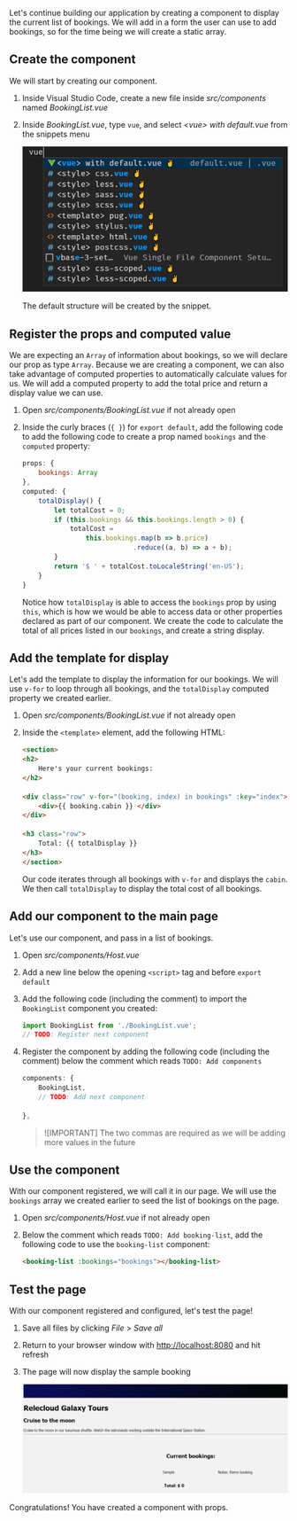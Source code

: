Let's continue building our application by creating a component to display the current list of bookings. We will add in a form the user can use to add bookings, so for the time being we will create a static array.

## Create the component

We will start by creating our component.

1. Inside Visual Studio Code, create a new file inside *src/components* named *BookingList.vue*
1. Inside *BookingList.vue*, type `vue`, and select *\<vue\> with default.vue* from the snippets menu

    ![Screenshot of the snippets menu with \<vue\> with default.vue selected](./images/vue-create.png)

    The default structure will be created by the snippet.

## Register the props and computed value

We are expecting an `Array` of information about bookings, so we will declare our prop as type `Array`. Because we are creating a component, we can also take advantage of computed properties to automatically calculate values for us. We will add a computed property to add the total price and return a display value we can use.

1. Open *src/components/BookingList.vue* if not already open
1. Inside the curly braces (`{ }`) for `export default`, add the following code to add the following code to create a prop named `bookings` and the `computed` property:

    ```javascript
    props: {
        bookings: Array
    },
    computed: {
        totalDisplay() {
            let totalCost = 0;
            if (this.bookings && this.bookings.length > 0) {
                totalCost = 
                    this.bookings.map(b => b.price)
                                .reduce((a, b) => a + b);
            }
            return '$ ' + totalCost.toLocaleString('en-US');
        }
    }
    ```

    Notice how `totalDisplay` is able to access the `bookings` prop by using `this`, which is how we would be able to access data or other properties declared as part of our component. We create the code to calculate the total of all prices listed in our `bookings`, and create a string display.

## Add the template for display

Let's add the template to display the information for our bookings. We will use `v-for` to loop through all bookings, and the `totalDisplay` computed property we created earlier.

1. Open *src/components/BookingList.vue* if not already open
1. Inside the `<template>` element, add the following HTML:

    ```html
    <section>
    <h2>
        Here's your current bookings:
    </h2>

    <div class="row" v-for="(booking, index) in bookings" :key="index">
        <div>{{ booking.cabin }} </div>
    </div>

    <h3 class="row">
        Total: {{ totalDisplay }}
    </h3>
    </section>
    ```

    Our code iterates through all bookings with `v-for` and displays the `cabin`. We then call `totalDisplay` to display the total cost of all bookings.

## Add our component to the main page

Let's use our component, and pass in a list of bookings.

1. Open *src/components/Host.vue*
1. Add a new line below the opening `<script>` tag and before `export default`
1. Add the following code (including the comment) to import the `BookingList` component you created:

    ```javascript
    import BookingList from './BookingList.vue';
    // TODO: Register next component
    ```

1. Register the component by adding the following code (including the comment) below the comment which reads `TODO: Add components`

    ```javascript
    components: {
        BookingList,
        // TODO: Add next component

    },
    ```

    > ![IMPORTANT]
    > The two commas are required as we will be adding more values in the future

## Use the component

With our component registered, we will call it in our page. We will use the `bookings` array we created earlier to seed the list of bookings on the page.

1. Open *src/components/Host.vue* if not already open
1. Below the comment which reads `TODO: Add booking-list`, add the following code to use the `booking-list` component:

    ```html
    <booking-list :bookings="bookings"></booking-list>
    ```

## Test the page

With our component registered and configured, let's test the page!

1. Save all files by clicking *File* > *Save all*
1. Return to your browser window with [http://localhost:8080](http://localhost:8080) and hit refresh
1. The page will now display the sample booking

    ![Screenshot of updated page showing sample booking displayed on right side](./images/booking-list.png)

Congratulations! You have created a component with props.
